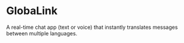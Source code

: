 # GlobaLink
A real-time chat app (text or voice) that instantly translates messages between multiple languages.

